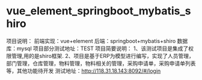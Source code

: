 # vue_element_springboot_mybatis_shiro
项目说明：  前端实现：vue+element  后端：springboot+mybatis+shiro  数据库：mysql  项目部分测试地址：TEST  项目简要说明：  1、该测试项目是集成了权限管理,用的是shiro框架.  2、项目是基于ERP为模型进行编写，实现了人员管理，部门管理，仓库管理，物料管理，物料相关的管理，采购申请单，采购申请单列表等，其他功能待开发
测试地址：http://118.31.18.143:8092/#/login
